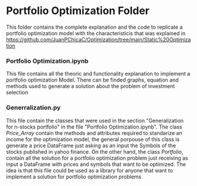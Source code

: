 # Portfolio Optimization Folder

This folder contains the complete explanation and the code to replicate a portfolio optimization model with the characteristicis that was explained in https://github.com/JuanPChicaC/Optimization/tree/main/Static%20Optimization

### Portfolio Optimization.ipynb
This file contains all the theoric and functionality explanation to implement a portfolio optimization Model. There can be finded graphs, equation and methods used to generate a solution about the problem of investment selection

### Generralization.py
This file contain the classes that were used in the section "Generalization for n-stocks portfolio" in the file "Portfolio Optimization.ipynb". The class *Price_Array* contain the methods and attributes required to standarize an income for the optimization model,
the general porpouse of this class is generate a price DataFrame just asking as an input the Symbols of the stocks published in yahoo finance. On the other hand, the class *Portfolio*, contain all the solution for a portfolio optimization problem just receiving as input
a DataFrame with prices and symbols that want to be optimized. The idea is that this file could be used as a library for anyone that want to implement a solution for portfolio optimization problems
